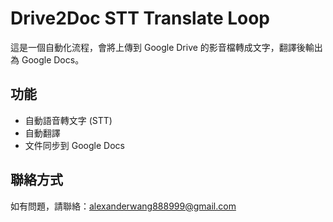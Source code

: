 # Drive2Doc STT Translate Loop

這是一個自動化流程，會將上傳到 Google Drive 的影音檔轉成文字，翻譯後輸出為 Google Docs。

## 功能
- 自動語音轉文字 (STT)
- 自動翻譯
- 文件同步到 Google Docs

## 聯絡方式
如有問題，請聯絡：alexanderwang888999@gmail.com

